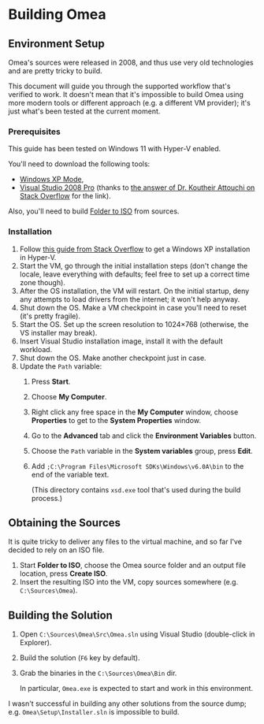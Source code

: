 <!--
SPDX-FileCopyrightText: 2024 Friedrich von Never <friedrich@fornever.me>

SPDX-License-Identifier: MIT
-->

Building Omea
=============

Environment Setup
-----------------
Omea's sources were released in 2008, and thus use very old technologies and are pretty tricky to build.

This document will guide you through the supported workflow that's verified to work. It doesn't mean that it's impossible to build Omea using more modern tools or different approach (e.g. a different VM provider); it's just what's been tested at the current moment.

### Prerequisites
This guide has been tested on Windows 11 with Hyper-V enabled.

You'll need to download the following tools:
- [Windows XP Mode][downloads.windows-xp-mode],
- [Visual Studio 2008 Pro][downloads.visual-studio-2008] (thanks to [the answer of Dr. Koutheir Attouchi on Stack Overflow][downloads.visual-studio-2008.source] for the link).

Also, you'll need to build [Folder to ISO][tools.folder-to-iso] from sources.

### Installation
1. Follow [this guide from Stack Overflow][guide.windows-xp] to get a Windows XP installation in Hyper-V.
2. Start the VM, go through the initial installation steps (don't change the locale, leave everything with defaults; feel free to set up a correct time zone though).
3. After the OS installation, the VM will restart. On the initial startup, deny any attempts to load drivers from the internet; it won't help anyway.
4. Shut down the OS. Make a VM checkpoint in case you'll need to reset (it's pretty fragile).
5. Start the OS. Set up the screen resolution to 1024×768 (otherwise, the VS installer may break).
6. Insert Visual Studio installation image, install it with the default workload.
7. Shut down the OS. Make another checkpoint just in case.
8. Update the `Path` variable:
   1. Press **Start**.
   2. Choose **My Computer**.
   3. Right click any free space in the **My Computer** window, choose **Properties** to get to the **System Properties** window.
   4. Go to the **Advanced** tab and click the **Environment Variables** button.
   5. Choose the `Path` variable in the **System variables** group, press **Edit**.
   6. Add `;C:\Program Files\Microsoft SDKs\Windows\v6.0A\bin` to the end of the variable text.

      (This directory contains `xsd.exe` tool that's used during the build process.)

Obtaining the Sources
---------------------
It is quite tricky to deliver any files to the virtual machine, and so far I've decided to rely on an ISO file.
1. Start **Folder to ISO**, choose the Omea source folder and an output file location, press **Create ISO**.
2. Insert the resulting ISO into the VM, copy sources somewhere (e.g. `C:\Sources\Omea`).

Building the Solution
---------------------
1. Open `C:\Sources\Omea\Src\Omea.sln` using Visual Studio (double-click in Explorer).
2. Build the solution (`F6` key by default).
3. Grab the binaries in the `C:\Sources\Omea\Bin` dir.

   In particular, `Omea.exe` is expected to start and work in this environment.

I wasn't successful in building any other solutions from the source dump; e.g. `Omea\Setup\Installer.sln` is impossible to build.

[downloads.visual-studio-2008]: http://download.microsoft.com/download/8/1/d/81d3f35e-fa03-485b-953b-ff952e402520/VS2008ProEdition90dayTrialENUX1435622.iso
[downloads.visual-studio-2008.source]: https://stackoverflow.com/a/26742363/2684760
[downloads.windows-xp-mode]: https://archive.org/details/windows-xp-mode_20200907
[guide.windows-xp]: https://superuser.com/a/1230653/286768
[tools.folder-to-iso]: https://github.com/bastisk/Folder-To-Iso
